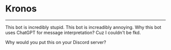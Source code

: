 # Kronos
---
This bot is incredibly stupid.
This bot is increadibly annoying.
Why this bot uses ChatGPT for message interpretation? Cuz I couldn't be fkd.

Why would you put this on your Discord server?
